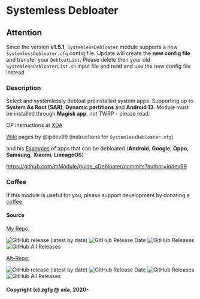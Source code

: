 # Systemless Debloater

## Attention
Since the version **v1.5.1**, `SystemlessDebloater` module supports a new `SystemlessDebloater.cfg` config file. Update will create the **new config file** and transfer your `DebloatList`. Please delete then your old `SystemlessDebloaterList.sh` input file and read and use the new config file instead

### Description
Select and systemlessly debloat preinstalled system apps. Supporting up to **System As Root (SAR)**, **Dynamic partitions** and **Android 13**. Module must be installed through **Magisk app**, not TWRP - please read:

OP instructions at [XDA](https://forum.xda-developers.com/mi-9t/how-to/magisk-module-systemless-debloater-t4180083)

[Wiki](https://github.com/mModule/guide_sDebloater/wiki/ConfigScript) pages by @ipdev99 (instructions for `SystemlessDebloater.cfg`)

and his [Examples](https://github.com/mModule/guide_sDebloater/wiki/CommunityList) of apps that can be debloated (**Android**, **Google**, **Oppo**, **Samsung**, **Xiaomi**, **LineageOS**)

https://github.com/mModule/guide_sDebloater/commits?author=ipdev99

### Coffee
If this module is useful for you, please support development by donating a [coffee](https://www.paypal.me/ipenzar)

#### Source

[My Repo:](https://github.com/zgfg/SystemlessDebloater)

![GitHub release (latest by date)](https://img.shields.io/github/v/release/zgfg/SystemlessDebloater?label=Release&style=plastic) ![GitHub Release Date](https://img.shields.io/github/release-date/zgfg/SystemlessDebloater?label=Release%20Date&style=plastic)
![GitHub Releases](https://img.shields.io/github/downloads/zgfg/SystemlessDebloater/latest/total?label=Downloads%20%28Latest%20Release%29&style=plastic)
![GitHub All Releases](https://img.shields.io/github/downloads/zgfg/SystemlessDebloater/total?label=Total%20Downloads%20%28All%20Releases%29&style=plastic)

[Alt-Repo:](https://github.com/Magisk-Modules-Alt-Repo/SystemlessDebloater)

![GitHub release (latest by date)](https://img.shields.io/github/v/release/Magisk-Modules-Alt-Repo/SystemlessDebloater?label=Release&style=plastic) ![GitHub Release Date](https://img.shields.io/github/release-date/Magisk-Modules-Alt-Repo/SystemlessDebloater?label=Release%20Date&style=plastic)
![GitHub Releases](https://img.shields.io/github/downloads/Magisk-Modules-Alt-Repo/SystemlessDebloater/latest/total?label=Downloads%20%28Latest%20Release%29&style=plastic)
![GitHub All Releases](https://img.shields.io/github/downloads/Magisk-Modules-Alt-Repo/SystemlessDebloater/total?label=Total%20Downloads%20%28All%20Releases%29&style=plastic)

#### Copyright (c) zgfg @ xda, 2020-

